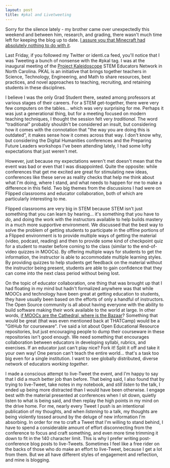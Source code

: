 ```yaml
---
layout: post
title: #pkal and Livetweeting
---
```


Sorry for the silence lately - my brother came over unexpectedly this weekend and between him, research, and grading, there wasn't much time left for keeping the blog up to date. <a href="http://tvtropes.org/pmwiki/pmwiki.php/Main/SuspiciouslySpecificDenial">I assure you that Minecraft had absolutely nothing to do with it</a>.

Last Friday, if you followed my Twitter or identi.ca feed, you'll notice that I was Tweeting a bunch of nonsense with the #pkal tag. I was at the inaugural meeting of the <a href="http://www.aacu.org/pkal/">Project Kaleidoscope</a> STEM Educators Network in North Carolina. PKAL is an initiative that brings together teachers in Science, Technology, Engineering, and Math to share resources, best practices, and novel approaches to teaching, recruiting, and retaining students in these disciplines.

I believe I was the only Grad Student there, seated among professors at various stages of their careers. For a STEM get-together, there were very few computers on the tables... which was very surprising for me. Perhaps it was just a generational thing, but for a meeting focused on modern teaching techniques, I thought the session felt very <em>traditional</em>. The word "traditional" probably shouldn't be considered an insult, but considering how it comes with the connotation that "the way you are doing this is outdated", it makes sense how it comes across that way. I don't know why, but considering the Digital Humanities conferences and the Preparing Future Leaders workshops I've been attending lately, I had some lofty expectations that just weren't met.

However, just because my expectations weren't met doesn't mean that the event was bad or even that I was disappointed. Quite the opposite: while conferences that get me excited are great for stimulating new ideas, conferences like these serve as reality checks that help me think about what I'm doing, where I stand, and what needs to happen for me to make a difference in this field. Two big themes from the discussions I had were on Flipped classrooms and educator collaboration, both of which are particularly interesting to me.

Flipped classrooms are very big in STEM because STEM isn't just something that you can learn by hearing... it's something that you have to <em>do</em>, and doing the work with the instructors available to help builds mastery in a much more supportive environment. We discussed that the best way to solve the problem of getting students to participate in the offline portions of a Flipped environment is to provide multiple ways of getting the material (video, podcast, reading) and then to provide some kind of checkpoint quiz for a student to master before coming to the class (similar to the end-of-video quizzes in MOOCs). By offering multiple ways for students to get the information, the instructor is able to accommodate multiple learning styles. By providing quizzes to help students get feedback on the material without the instructor being present, students are able to gain confidence that they can come into the next class period without being lost.

On the topic of educator collaboration, one thing that was brought up that I had floating in my mind but hadn't formalized anywhere was that while MOOCs and technology have been great at getting education to students, they have usually been based on the efforts of only a handful of instructors. The Open Source community is all about having everyone with the ability to build software making their work available to the world at large. In other words, <a href="http://en.wikipedia.org/wiki/The_Cathedral_and_the_Bazaar">if MOOCs are the Cathedral, where is the Bazaar</a>? Something that would be great (that was even mentioned back at THATCamp) would be a "GitHub for courseware". I've said a lot about Open Educational Resource repositories, but just encouraging people to dump their courseware in these repositories isn't good enough. We need something that encourages collaboration between educators in developing syllabi, rubrics, and exercises. If an educator just can't play nice? Fork it! Split it off and take it your own way! One person can't teach the entire world... that's a task too big even for a single institution. I want to see globally distributed, diverse network of educators <em>working together</em>.

I made a conscious attempt to live-Tweet the event, and I'm happy to say that I did a much better job than before. That being said, I also found that by trying to live-Tweet, take notes in my notebook, and <em>still listen</em> to the talk, I ended up being more distracted than I would have been otherwise. I engage best with the material presented at conferences when I sit down, quietly listen to what is being said, and then replay the high points in my mind on the drive home. For me, nearly every Tweet I push is an intentional publication of my thoughts, and when <em>listening</em> to a talk, my thoughts are being violently tossed around by the deluge of new information I'm absorbing. In order for me to craft a Tweet that I'm willing to stand behind, I have to spend a considerable amount of effort disconnecting from the conference to focus and craft something, and even more time trimming it down to fit in the 140 character limit. This is why I prefer writing post-conference blog posts to live-Tweets. Sometimes I feel like a free rider on the backs of those who do make an effort to live-Tweet, because I get a lot from them. But we all have different styles of engagement and reflection, and mine is blogging.
